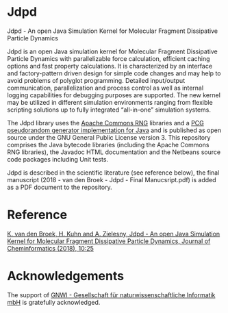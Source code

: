# Jdpd
Jdpd - An open Java Simulation Kernel for Molecular Fragment Dissipative Particle Dynamics

Jdpd is an open Java simulation kernel for Molecular Fragment Dissipative Particle Dynamics with parallelizable force calculation, efficient caching options and fast property calculations. It is characterized by an interface and factory-pattern driven design for simple code changes and may help to avoid problems of polyglot programming.
Detailed input/output communication, parallelization and process control as well as internal logging capabilities for debugging purposes are supported. The new kernel may be utilized in different simulation environments ranging from flexible scripting solutions up to fully integrated “all-in-one” simulation systems.

The Jdpd library uses the [Apache Commons RNG](http://commons.apache.org/proper/commons-rng/) libraries and a [PCG pseudorandom generator implementation for Java](https://github.com/alexeyr/pcg-java) and is published as open source under the GNU General Public License version 3. This repository comprises the Java bytecode libraries (including the Apache Commons RNG libraries), the Javadoc HTML documentation and the Netbeans source code packages including Unit tests.

Jdpd is described in the scientific literature (see reference below), the final manuscript (2018 - van den Broek - Jdpd - Final Manucsript.pdf) is added as a PDF document to the repository.

# Reference
[K. van den Broek, H. Kuhn and A. Zielesny, Jdpd - An open Java Simulation Kernel for Molecular Fragment Dissipative Particle Dynamics, Journal of Cheminformatics (2018), 10:25](https://doi.org/10.1186/s13321-018-0278-7)

# Acknowledgements
The support of [GNWI - Gesellschaft für naturwissenschaftliche Informatik mbH](http://www.gnwi.de) is gratefully acknowledged.
